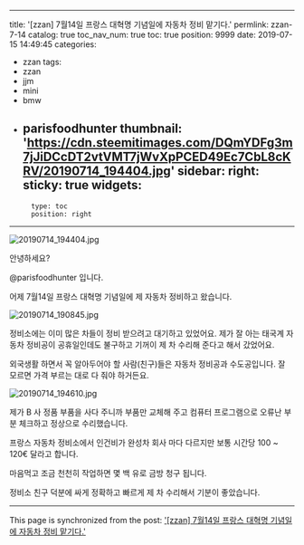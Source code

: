 
---
title: '[zzan] 7월14일 프랑스 대혁명 기념일에 자동차 정비 맡기다.'
permlink: zzan-7-14
catalog: true
toc_nav_num: true
toc: true
position: 9999
date: 2019-07-15 14:49:45
categories:
- zzan
tags:
- zzan
- jjm
- mini
- bmw
- parisfoodhunter
thumbnail: 'https://cdn.steemitimages.com/DQmYDFg3m7jJiDCcDT2vtVMT7jWvXpPCED49Ec7CbL8cKRV/20190714_194404.jpg'
sidebar:
    right:
        sticky: true
widgets:
    -
        type: toc
        position: right
---


![20190714_194404.jpg](https://cdn.steemitimages.com/DQmYDFg3m7jJiDCcDT2vtVMT7jWvXpPCED49Ec7CbL8cKRV/20190714_194404.jpg)

안녕하세요?

@parisfoodhunter 입니다.

어제 7월14일 프랑스 대혁명 기념일에 제 자동차 정비하고 왔습니다. 

![20190714_190845.jpg](https://cdn.steemitimages.com/DQme6GxS52HqEBg3SvyR5DxJymM9Cqny9tZezK7aK2A488y/20190714_190845.jpg)

정비소에는 이미 많은 차들이 정비 받으려고 대기하고 있었어요. 제가 잘 아는 태국계 자동차 정비공이 공휴일인데도 불구하고 기꺼이 제 차 수리해 준다고 해서 갔었어요.

외국생활 하면서 꼭 알아두어야 할 사람(친구)들은 자동차 정비공과 수도공입니다. 잘 모르면 가격 부르는 대로 다 줘야 하거든요.

![20190714_194610.jpg](https://cdn.steemitimages.com/DQmVMsDetDAAewnbWR2D7riKpXcwiAXnfQcEPhbh1YGiWXy/20190714_194610.jpg)

제가 B 사 정품 부품을 사다 주니까 부품만 교체해 주고 컴퓨터 프로그램으로 오류난 부분 체크하고 정상으로 수리했습니다.

프랑스 자동차 정비소에서 인건비가 완성차 회사 마다 다르지만 보통 시간당 100 ~ 120€ 달라고 합니다.

마음먹고 조금 천천히 작업하면 몇 백 유로 금방 청구 됩니다.

정비소 친구 덕분에 싸게 정확하고 빠르게 제 차 수리해서 기분이 좋았습니다.

- - -

This page is synchronized from the post: ['[zzan] 7월14일 프랑스 대혁명 기념일에 자동차 정비 맡기다.'](https://steemit.com/@parisfoodhunter/zzan-7-14)
